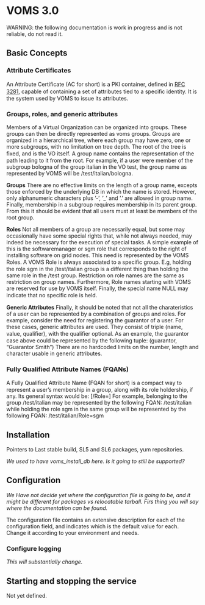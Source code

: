 # VOMS 3.0

WARNING: the following documentation is work in progress and is not reliable, do not read it.

## Basic Concepts

### Attribute Certificates

An Attribute Certiﬁcate (AC for short) is a PKI container, deﬁned in [RFC 3281](http://www.ietf.org/rfc/rfc3281.txt), 
capable of containing a set of attributes tied to a speciﬁc identity. It is the system used by VOMS to issue 
its attributes.

### Groups, roles, and generic attributes

Members of a Virtual Organization can be organized into groups. These groups can then be directly
represented as voms groups. Groups are organized in a hierarchical tree, where each group may have
zero, one or more subgroups, with no limitation on tree depth. The root of the tree is ﬁxed, and is the VO
itself. A group name contains the representation of the path leading to it from the root. For example, if a
user were member of the subgroup bologna of the group italian in the VO test, the group name as
represented by VOMS will be /test/italian/bologna.

__Groups__ There are no effective limits on the length of a group name, excepts those enforced by the
underlying DB in which the name is stored. However, only alphanumeric characters plus ’-’, ’_’ and
’.’ are allowed in group name. Finally, membership in a subgroup requires membership in its parent group. From this it should be
evident that all users must at least be members of the root group.

__Roles__ Not all members of a group are necessarily equal, but some may occasionally have some special
rights that, while not always needed, may indeed be necessary for the execution of special tasks.
A simple example of this is the softwaremanager or sgm role that corresponds to the right of
installing software on grid nodes. This need is represented by the VOMS Roles. A VOMS Role is always associated to a speciﬁc
group. E.g, holding the role sgm in the /test/italian group is a different thing than holding the
same role in the /test group. Restriction on role names are the same as restriction on group names. Furthermore, Role names
starting with VOMS are reserved for use by VOMS itself. Finally, the special name NULL may indicate
that no speciﬁc role is held.

__Generic Attributes__ Finally, it should be noted that not all the charateristics of a user can be represented
by a combination of groups and roles. For example, consider the need for registering the guarantor
of a user. For these cases, generic attributes are used. They consist of triple (name, value, qualiﬁer), with the
qualiﬁer optional. As an example, the guarantor case above could be represented by the following
tuple: (guarantor, “Guarantor Smith”)
There are no hardcoded limits on the number, length and character usable in generic attributes.

### Fully Qualified Attribute Names (FQANs)

A Fully Qualiﬁed Attribute Name (FQAN for short) is a compact way to represent a user’s membership in
a group, along with its role holdership, if any.
Its general syntax would be: <groupname> [/Role=<rolename>]
For example, belonging to the group /test/italian may be represented by the following FQAN:
/test/italian
while holding the role sgm in the same group will be represented by the following FQAN:
/test/italian/Role=sgm

## Installation

Pointers to Last stable build, SL5 and SL6 packages, yum repositories.

_We used to have voms_install_db here. Is it going to still be supported?_

## Configuration

_We Have not decide yet where the configuration file is going to be, and it might be different for packages vs
relocatable tarball. Firs thing you will say where the documentation can be found._

The configuration file contains an extensive description for each of the configuration field, and indicates which is
the default value for each. Change it according to your environment and needs.

### Configure logging

_This will substantially change._

## Starting and stopping the service

Not yet defined.
